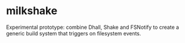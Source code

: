 # milkshake
Experimental prototype: combine Dhall, Shake and FSNotify to create a generic build system that triggers on filesystem events.
